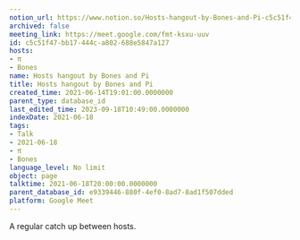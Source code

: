 ```yaml
---
notion_url: https://www.notion.so/Hosts-hangout-by-Bones-and-Pi-c5c51f47bb17444ca802688e5847a127
archived: false
meeting_link: https://meet.google.com/fmt-ksxu-uuv
id: c5c51f47-bb17-444c-a802-688e5847a127
hosts:
- π
- Bones
name: Hosts hangout by Bones and Pi
title: Hosts hangout by Bones and Pi
created_time: 2021-06-14T19:01:00.0000000
parent_type: database_id
last_edited_time: 2023-09-18T10:49:00.0000000
indexDate: 2021-06-18
tags:
- Talk
- 2021-06-18
- π
- Bones
language_level: No limit
object: page
talktime: 2021-06-18T20:00:00.0000000
parent_database_id: e9339446-880f-4ef0-8ad7-8ad1f507dded
platform: Google Meet
---
```


A regular catch up between hosts.


